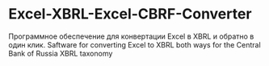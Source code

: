# Excel-XBRL-Excel-CBRF-Converter
Программное обеспечение для конвертации Excel в XBRL и обратно в один клик. Saftware for converting Excel to XBRL both ways for the Central Bank of Russia XBRL taxonomy
